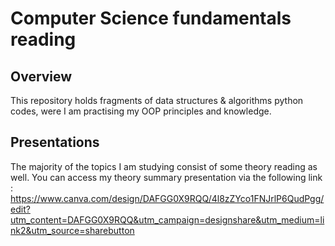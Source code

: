 # Computer Science fundamentals reading

## Overview
This repository holds fragments of data structures & algorithms python codes, were I am practising my OOP principles and knowledge.

## Presentations
The majority of the topics I am studying consist of some theory reading as well. You can access my theory summary presentation via the following link : https://www.canva.com/design/DAFGG0X9RQQ/4l8zZYco1FNJrlP6QudPgg/edit?utm_content=DAFGG0X9RQQ&utm_campaign=designshare&utm_medium=link2&utm_source=sharebutton
